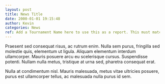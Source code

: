 ```yaml
---
layout: post
title: News Title
date: 2000-01-01 19:15:48
author: Kevin
categories: News
ref: Add a Tournament Name here to use this as a report. This must match the tournament name exactly.
---
```

Praesent sed consequat risus, ac rutrum enim. Nulla sem purus, fringilla sed molestie quis, elementum ut ligula. Aliquam elementum interdum ullamcorper. Mauris posuere arcu eu scelerisque cursus. Suspendisse potenti. Nullam nulla metus, tristique at urna sed, pharetra consequat erat.

Nulla at condimentum nisl. Mauris malesuada, metus vitae ultricies posuere, purus est ullamcorper tellus, ac malesuada nulla purus id sem.
